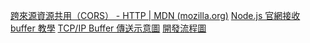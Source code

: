 [跨來源資源共用（CORS） - HTTP | MDN (mozilla.org)](https://developer.mozilla.org/zh-TW/docs/Web/HTTP/CORS)
[Node.js 官網接收 buffer 教學](https://nodejs.org/api/stream.html#api-for-stream-consumers)
[TCP/IP Buffer 傳送示意圖](https://cacoo.com/diagrams/gSXxTWt8ystUlfIi/C5209)
[開發流程圖](https://whimsical.com/todolist-restful-api-23MP3VDDa36quRCXUL4hEi@7YNFXnKbYhiMTv5KPJtAi)
